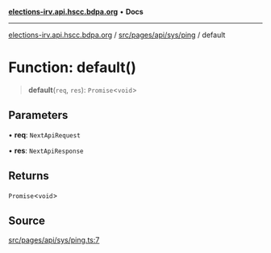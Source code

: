 [**elections-irv.api.hscc.bdpa.org**](../../../../../../README.md) • **Docs**

***

[elections-irv.api.hscc.bdpa.org](../../../../../../README.md) / [src/pages/api/sys/ping](../README.md) / default

# Function: default()

> **default**(`req`, `res`): `Promise`\<`void`\>

## Parameters

• **req**: `NextApiRequest`

• **res**: `NextApiResponse`

## Returns

`Promise`\<`void`\>

## Source

[src/pages/api/sys/ping.ts:7](https://github.com/Xunnamius/elections_irv.api.hscc.bdpa.org/blob/c917ea60595d63d322e4038beb12d08f7d64cdd2/src/pages/api/sys/ping.ts#L7)
